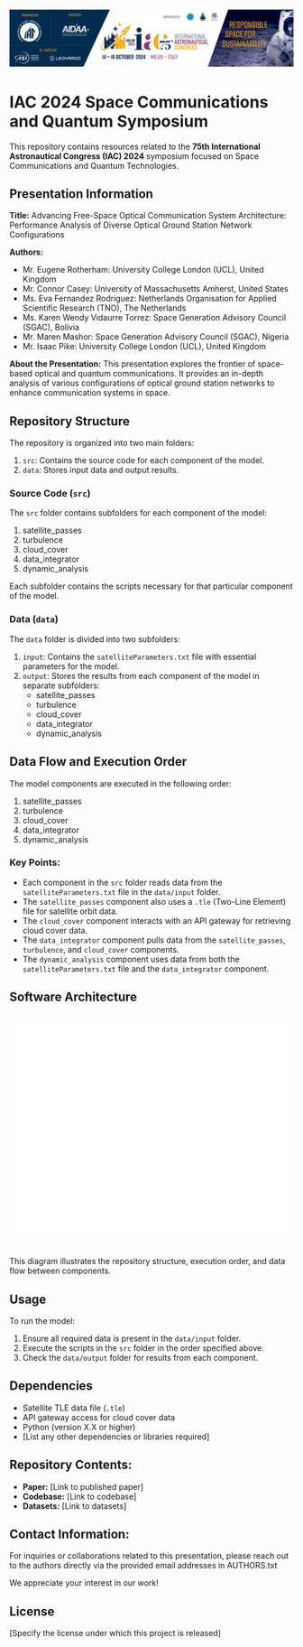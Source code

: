 <div align="center">
    <h1>
        <img src="assets/header.jpg">
    </h1>
</div>

# IAC 2024 Space Communications and Quantum Symposium

This repository contains resources related to the **75th International Astronautical Congress (IAC) 2024** symposium focused on Space Communications and Quantum Technologies.

## Presentation Information
**Title:** Advancing Free-Space Optical Communication System Architecture: Performance Analysis of Diverse Optical Ground Station Network Configurations

**Authors:** 
- Mr. Eugene Rotherham: University College London (UCL), United Kingdom
- Mr. Connor Casey: University of Massachusetts Amherst, United States
- Ms. Eva Fernandez Rodriguez: Netherlands Organisation for Applied Scientific Research (TNO), The Netherlands
- Ms. Karen Wendy Vidaurre Torrez: Space Generation Advisory Council (SGAC), Bolivia
- Mr. Maren Mashor: Space Generation Advisory Council (SGAC), Nigeria
- Mr. Isaac Pike: University College London (UCL), United Kingdom

**About the Presentation:**
This presentation explores the frontier of space-based optical and quantum communications. It provides an in-depth analysis of various configurations of optical ground station networks to enhance communication systems in space.

## Repository Structure

The repository is organized into two main folders:

1. `src`: Contains the source code for each component of the model.
2. `data`: Stores input data and output results.

### Source Code (`src`)

The `src` folder contains subfolders for each component of the model:

1. satellite_passes
2. turbulence
3. cloud_cover
4. data_integrator
5. dynamic_analysis

Each subfolder contains the scripts necessary for that particular component of the model.

### Data (`data`)

The `data` folder is divided into two subfolders:

1. `input`: Contains the `satelliteParameters.txt` file with essential parameters for the model.
2. `output`: Stores the results from each component of the model in separate subfolders:
   - satellite_passes
   - turbulence
   - cloud_cover
   - data_integrator
   - dynamic_analysis

## Data Flow and Execution Order

The model components are executed in the following order:

1. satellite_passes
2. turbulence
3. cloud_cover
4. data_integrator
5. dynamic_analysis

### Key Points:

- Each component in the `src` folder reads data from the `satelliteParameters.txt` file in the `data/input` folder.
- The `satellite_passes` component also uses a `.tle` (Two-Line Element) file for satellite orbit data.
- The `cloud_cover` component interacts with an API gateway for retrieving cloud cover data.
- The `data_integrator` component pulls data from the `satellite_passes`, `turbulence`, and `cloud_cover` components.
- The `dynamic_analysis` component uses data from both the `satelliteParameters.txt` file and the `data_integrator` component.

## Software Architecture
<div align="center">
    <h1>
        <img src="assets/software_architecture_vF.svg">
    </h1>
</div>

This diagram illustrates the repository structure, execution order, and data flow between components.

## Usage

To run the model:

1. Ensure all required data is present in the `data/input` folder.
2. Execute the scripts in the `src` folder in the order specified above.
3. Check the `data/output` folder for results from each component.

## Dependencies

- Satellite TLE data file (`.tle`)
- API gateway access for cloud cover data
- Python (version X.X or higher)
- [List any other dependencies or libraries required]


## Repository Contents:
- **Paper:** [Link to published paper]
- **Codebase:** [Link to codebase]
- **Datasets:** [Link to datasets]

## Contact Information:
For inquiries or collaborations related to this presentation, please reach out to the authors directly via the provided email addresses in AUTHORS.txt

We appreciate your interest in our work!

## License

[Specify the license under which this project is released]
